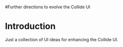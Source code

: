 #Further directions to evolve the Collide UI

# Introduction #
Just a collection of UI ideas for enhancing the Collide UI.
